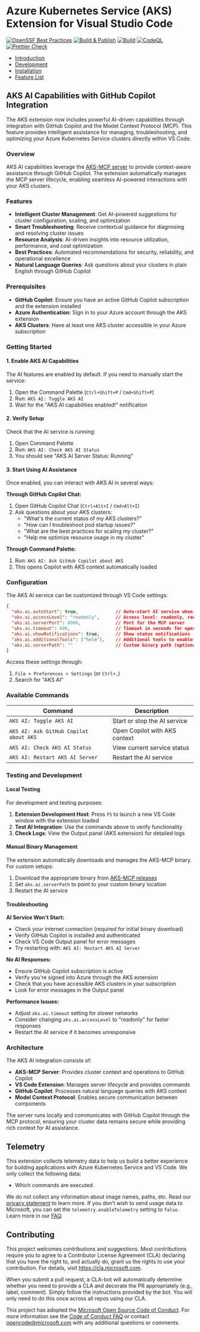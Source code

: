 # Azure Kubernetes Service (AKS) Extension for Visual Studio Code

[![OpenSSF Best Practices](https://www.bestpractices.dev/projects/8315/badge)](https://www.bestpractices.dev/projects/8315) [![Build & Publish](https://github.com/Azure/vscode-aks-tools/actions/workflows/publish-v2.yml/badge.svg)](https://github.com/Azure/vscode-aks-tools/actions/workflows/publish-v2.yml) [![Build](https://github.com/Azure/vscode-aks-tools/actions/workflows/build.yml/badge.svg)](https://github.com/Azure/vscode-aks-tools/actions/workflows/build.yml) [![CodeQL](https://github.com/Azure/vscode-aks-tools/actions/workflows/codeql-analysis.yml/badge.svg)](https://github.com/Azure/vscode-aks-tools/actions/workflows/codeql-analysis.yml)
[![Prettier Check](https://github.com/Azure/vscode-aks-tools/actions/workflows/format-check.yml/badge.svg)](https://github.com/Azure/vscode-aks-tools/actions/workflows/format-check.yml)

* [Introduction](https://azure.github.io/vscode-aks-tools/index.html)
* [Development](https://azure.github.io/vscode-aks-tools/development/development.html)
* [Installation](https://azure.github.io/vscode-aks-tools/installation.html#installation)
* [Feature List](https://azure.github.io/vscode-aks-tools/features/features.html)

## AKS AI Capabilities with GitHub Copilot Integration

The AKS extension now includes powerful AI-driven capabilities through integration with GitHub Copilot and the Model Context Protocol (MCP). This feature provides intelligent assistance for managing, troubleshooting, and optimizing your Azure Kubernetes Service clusters directly within VS Code.

### Overview

AKS AI capabilities leverage the [AKS-MCP server](https://github.com/Azure/aks-mcp) to provide context-aware assistance through GitHub Copilot. The extension automatically manages the MCP server lifecycle, enabling seamless AI-powered interactions with your AKS clusters.

### Features

* **Intelligent Cluster Management**: Get AI-powered suggestions for cluster configuration, scaling, and optimization
* **Smart Troubleshooting**: Receive contextual guidance for diagnosing and resolving cluster issues
* **Resource Analysis**: AI-driven insights into resource utilization, performance, and cost optimization
* **Best Practices**: Automated recommendations for security, reliability, and operational excellence
* **Natural Language Queries**: Ask questions about your clusters in plain English through GitHub Copilot

### Prerequisites

* **GitHub Copilot**: Ensure you have an active GitHub Copilot subscription and the extension installed
* **Azure Authentication**: Sign in to your Azure account through the AKS extension
* **AKS Clusters**: Have at least one AKS cluster accessible in your Azure subscription

### Getting Started

#### 1. Enable AKS AI Capabilities

The AI features are enabled by default. If you need to manually start the service:

1. Open the Command Palette (`Ctrl+Shift+P` / `Cmd+Shift+P`)
2. Run: `AKS AI: Toggle AKS AI`
3. Wait for the "AKS AI capabilities enabled!" notification

#### 2. Verify Setup

Check that the AI service is running:

1. Open Command Palette
2. Run: `AKS AI: Check AKS AI Status`
3. You should see "AKS AI Server Status: Running"

#### 3. Start Using AI Assistance

Once enabled, you can interact with AKS AI in several ways:

**Through GitHub Copilot Chat:**

1. Open GitHub Copilot Chat (`Ctrl+Alt+I` / `Cmd+Alt+I`)
2. Ask questions about your AKS clusters:
   * "What's the current status of my AKS clusters?"
   * "How can I troubleshoot pod startup issues?"
   * "What are the best practices for scaling my cluster?"
   * "Help me optimize resource usage in my cluster"

**Through Command Palette:**

1. Run: `AKS AI: Ask GitHub Copilot about AKS`
2. This opens Copilot with AKS context automatically loaded

### Configuration

The AKS AI service can be customized through VS Code settings:

```json
{
  "aks.ai.autoStart": true,              // Auto-start AI service when extension loads
  "aks.ai.accessLevel": "readonly",      // Access level: readonly, readwrite, admin
  "aks.ai.serverPort": 8000,             // Port for the MCP server
  "aks.ai.timeout": 600,                 // Timeout in seconds for operations
  "aks.ai.showNotifications": true,      // Show status notifications
  "aks.ai.additionalTools": ["helm"],    // Additional tools to enable
  "aks.ai.serverPath": ""                // Custom binary path (optional)
}
```

Access these settings through:

1. `File > Preferences > Settings` (or `Ctrl+,`)
2. Search for "AKS AI"

### Available Commands

| Command | Description |
|---------|-------------|
| `AKS AI: Toggle AKS AI` | Start or stop the AI service |
| `AKS AI: Ask GitHub Copilot about AKS` | Open Copilot with AKS context |
| `AKS AI: Check AKS AI Status` | View current service status |
| `AKS AI: Restart AKS AI Server` | Restart the AI service |

### Testing and Development

#### Local Testing

For development and testing purposes:

1. **Extension Development Host**: Press `F5` to launch a new VS Code window with the extension loaded
2. **Test AI Integration**: Use the commands above to verify functionality
3. **Check Logs**: View the Output panel (AKS extension) for detailed logs

#### Manual Binary Management

The extension automatically downloads and manages the AKS-MCP binary. For custom setups:

1. Download the appropriate binary from [AKS-MCP releases](https://github.com/Azure/aks-mcp/releases)
2. Set `aks.ai.serverPath` to point to your custom binary location
3. Restart the AI service

#### Troubleshooting

**AI Service Won't Start:**

* Check your internet connection (required for initial binary download)
* Verify GitHub Copilot is installed and authenticated
* Check VS Code Output panel for error messages
* Try restarting with: `AKS AI: Restart AKS AI Server`

**No AI Responses:**

* Ensure GitHub Copilot subscription is active
* Verify you're signed into Azure through the AKS extension
* Check that you have accessible AKS clusters in your subscription
* Look for error messages in the Output panel

**Performance Issues:**

* Adjust `aks.ai.timeout` setting for slower networks
* Consider changing `aks.ai.accessLevel` to "readonly" for faster responses
* Restart the AI service if it becomes unresponsive

### Architecture

The AKS AI integration consists of:

* **AKS-MCP Server**: Provides cluster context and operations to GitHub Copilot
* **VS Code Extension**: Manages server lifecycle and provides commands
* **GitHub Copilot**: Processes natural language queries with AKS context
* **Model Context Protocol**: Enables secure communication between components

The server runs locally and communicates with GitHub Copilot through the MCP protocol, ensuring your cluster data remains secure while providing rich context for AI assistance.

## Telemetry

This extension collects telemetry data to help us build a better experience for building applications with Azure Kubernetes Service and VS Code. We only collect the following data:

* Which commands are executed.

We do not collect any information about image names, paths, etc. Read our [privacy statement](https://privacy.microsoft.com/privacystatement) to learn more. If you don’t wish to send usage data to Microsoft, you can set the `telemetry.enableTelemetry` setting to `false`. Learn more in our [FAQ](https://code.visualstudio.com/docs/supporting/faq#_how-to-disable-telemetry-reporting).

## Contributing

This project welcomes contributions and suggestions.  Most contributions require you to agree to a
Contributor License Agreement (CLA) declaring that you have the right to, and actually do, grant us
the rights to use your contribution. For details, visit https://cla.microsoft.com.

When you submit a pull request, a CLA-bot will automatically determine whether you need to provide
a CLA and decorate the PR appropriately (e.g., label, comment). Simply follow the instructions
provided by the bot. You will only need to do this once across all repos using our CLA.

This project has adopted the [Microsoft Open Source Code of Conduct](https://opensource.microsoft.com/codeofconduct/).
For more information see the [Code of Conduct FAQ](https://opensource.microsoft.com/codeofconduct/faq/) or
contact [opencode@microsoft.com](mailto:opencode@microsoft.com) with any additional questions or comments.
